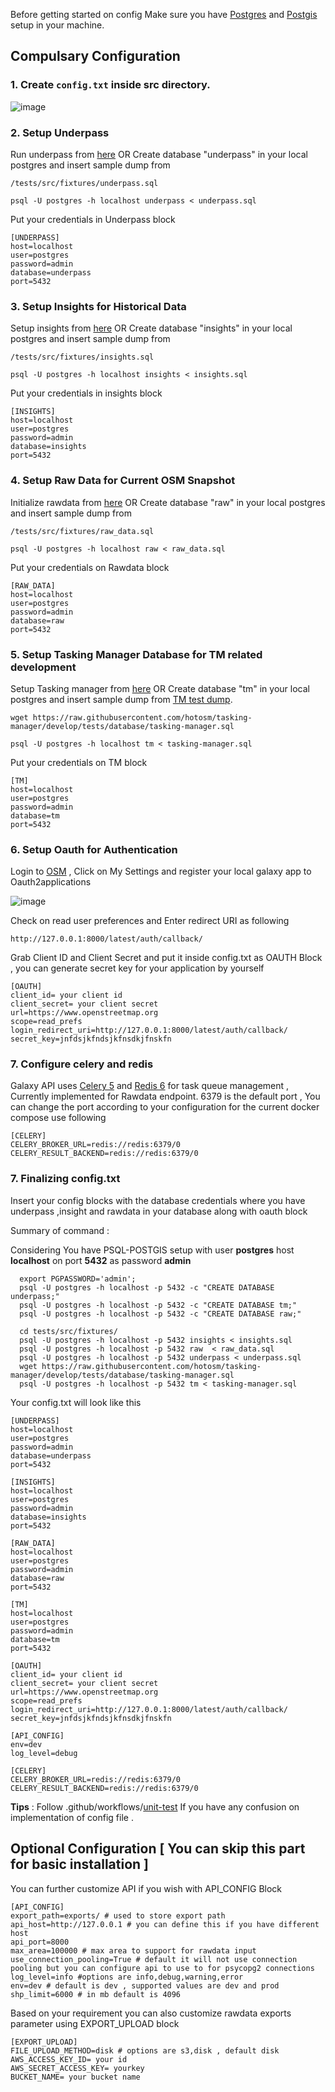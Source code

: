 
Before getting started on config Make sure you have [Postgres](https://www.postgresql.org/) and [Postgis](https://postgis.net/) setup in your machine.

## Compulsary Configuration

### 1. Create ```config.txt``` inside src directory.
![image](https://user-images.githubusercontent.com/36752999/188402566-80dc9633-5d4e-479c-97dc-9e8a4999b385.png)


### 2. Setup Underpass
  Run underpass from [here](https://github.com/hotosm/underpass/blob/master/doc/getting-started.md)  OR Create database "underpass" in your local postgres and insert sample dump from
```
/tests/src/fixtures/underpass.sql
```

```
psql -U postgres -h localhost underpass < underpass.sql
```
Put your credentials in Underpass block
```
[UNDERPASS]
host=localhost
user=postgres
password=admin
database=underpass
port=5432
```

### 3. Setup Insights for Historical Data
Setup insights from [here](https://github.com/hotosm/insights) OR Create database "insights" in your local postgres and insert sample dump from
```
/tests/src/fixtures/insights.sql
```

```
psql -U postgres -h localhost insights < insights.sql
```
Put your credentials in insights block
```
[INSIGHTS]
host=localhost
user=postgres
password=admin
database=insights
port=5432
```

### 4. Setup Raw Data for Current OSM Snapshot
Initialize rawdata from [here](https://github.com/hotosm/underpass/tree/master/raw) OR Create database "raw" in your local postgres and insert sample dump from
```
/tests/src/fixtures/raw_data.sql
```

```
psql -U postgres -h localhost raw < raw_data.sql
```
Put your credentials on Rawdata block

```
[RAW_DATA]
host=localhost
user=postgres
password=admin
database=raw
port=5432
```

### 5. Setup Tasking Manager Database for TM related development

Setup Tasking manager from [here](https://github.com/hotosm/tasking-manager/blob/develop/docs/developers/development-setup.md#backend) OR Create database "tm" in your local postgres and insert sample dump from [TM test dump](https://github.com/hotosm/tasking-manager/blob/develop/tests/database/tasking-manager.sql).

```
wget https://raw.githubusercontent.com/hotosm/tasking-manager/develop/tests/database/tasking-manager.sql
```

```
psql -U postgres -h localhost tm < tasking-manager.sql
```
Put your credentials on TM block
```
[TM]
host=localhost
user=postgres
password=admin
database=tm
port=5432
```

### 6. Setup Oauth for Authentication
Login to [OSM](https://www.openstreetmap.org/) , Click on My Settings and register your local galaxy app to Oauth2applications

![image](https://user-images.githubusercontent.com/36752999/188452619-aababf28-b685-4141-b381-9c25d0367b57.png)


Check on read user preferences and Enter redirect URI as following
```
http://127.0.0.1:8000/latest/auth/callback/
```

Grab Client ID and Client Secret and put it inside config.txt as OAUTH Block , you can generate secret key for your application by yourself

```
[OAUTH]
client_id= your client id
client_secret= your client secret
url=https://www.openstreetmap.org
scope=read_prefs
login_redirect_uri=http://127.0.0.1:8000/latest/auth/callback/
secret_key=jnfdsjkfndsjkfnsdkjfnskfn
```

### 7. Configure celery and redis

Galaxy API uses [Celery 5](https://docs.celeryq.dev/en/stable/getting-started/first-steps-with-celery.html) and [Redis 6](https://redis.io/download/#redis-stack-downloads) for task queue management , Currently implemented for Rawdata endpoint. 6379 is the default port , You can change the port according to your configuration for the current docker compose use following

```
[CELERY]
CELERY_BROKER_URL=redis://redis:6379/0
CELERY_RESULT_BACKEND=redis://redis:6379/0
```

### 7. Finalizing config.txt
Insert your config blocks with the database credentials where you have underpass ,insight and rawdata in your database along with oauth block

Summary of command :

Considering You have PSQL-POSTGIS setup  with user **postgres** host **localhost** on port **5432** as password **admin**

```
  export PGPASSWORD='admin';
  psql -U postgres -h localhost -p 5432 -c "CREATE DATABASE underpass;"
  psql -U postgres -h localhost -p 5432 -c "CREATE DATABASE tm;"
  psql -U postgres -h localhost -p 5432 -c "CREATE DATABASE raw;"

  cd tests/src/fixtures/
  psql -U postgres -h localhost -p 5432 insights < insights.sql
  psql -U postgres -h localhost -p 5432 raw  < raw_data.sql
  psql -U postgres -h localhost -p 5432 underpass < underpass.sql
  wget https://raw.githubusercontent.com/hotosm/tasking-manager/develop/tests/database/tasking-manager.sql
  psql -U postgres -h localhost -p 5432 tm < tasking-manager.sql
```

Your config.txt will look like this

```
[UNDERPASS]
host=localhost
user=postgres
password=admin
database=underpass
port=5432

[INSIGHTS]
host=localhost
user=postgres
password=admin
database=insights
port=5432

[RAW_DATA]
host=localhost
user=postgres
password=admin
database=raw
port=5432

[TM]
host=localhost
user=postgres
password=admin
database=tm
port=5432

[OAUTH]
client_id= your client id
client_secret= your client secret
url=https://www.openstreetmap.org
scope=read_prefs
login_redirect_uri=http://127.0.0.1:8000/latest/auth/callback/
secret_key=jnfdsjkfndsjkfnsdkjfnskfn

[API_CONFIG]
env=dev
log_level=debug

[CELERY]
CELERY_BROKER_URL=redis://redis:6379/0
CELERY_RESULT_BACKEND=redis://redis:6379/0

```

**Tips** : Follow .github/workflows/[unit-test](https://github.com/hotosm/galaxy-api/blob/feature/celery/.github/workflows/unit-test.yml) If you have any confusion on implementation of config file .

## Optional Configuration [ You can skip this part for basic installation ]

You can further customize API if you wish with API_CONFIG Block

```
[API_CONFIG]
export_path=exports/ # used to store export path
api_host=http://127.0.0.1 # you can define this if you have different host
api_port=8000
max_area=100000 # max area to support for rawdata input
use_connection_pooling=True # default it will not use connection pooling but you can configure api to use to for psycopg2 connections
log_level=info #options are info,debug,warning,error
env=dev # default is dev , supported values are dev and prod
shp_limit=6000 # in mb default is 4096
```
Based on your requirement you can also customize rawdata exports parameter using EXPORT_UPLOAD block

```
[EXPORT_UPLOAD]
FILE_UPLOAD_METHOD=disk # options are s3,disk , default disk
AWS_ACCESS_KEY_ID= your id
AWS_SECRET_ACCESS_KEY= yourkey
BUCKET_NAME= your bucket name
```

